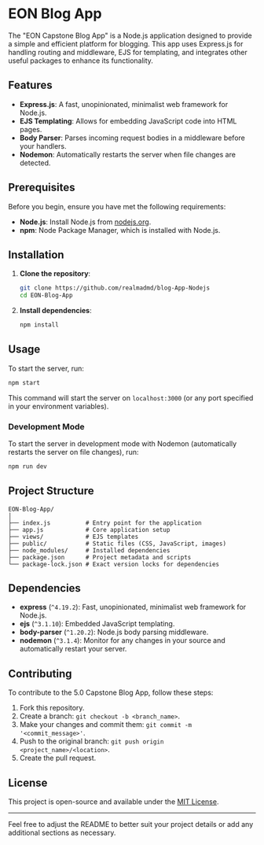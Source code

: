 # EON Blog App

The "EON Capstone Blog App" is a Node.js application designed to provide a simple and efficient platform for blogging. This app uses Express.js for handling routing and middleware, EJS for templating, and integrates other useful packages to enhance its functionality.

## Features

- **Express.js**: A fast, unopinionated, minimalist web framework for Node.js.
- **EJS Templating**: Allows for embedding JavaScript code into HTML pages.
- **Body Parser**: Parses incoming request bodies in a middleware before your handlers.
- **Nodemon**: Automatically restarts the server when file changes are detected.

## Prerequisites

Before you begin, ensure you have met the following requirements:

- **Node.js**: Install Node.js from [nodejs.org](https://nodejs.org/).
- **npm**: Node Package Manager, which is installed with Node.js.

## Installation

1. **Clone the repository**:

   ```bash
   git clone https://github.com/realmadmd/blog-App-Nodejs
   cd EON-Blog-App
   ```

2. **Install dependencies**:

   ```bash
   npm install
   ```

## Usage

To start the server, run:

```bash
npm start
```

This command will start the server on `localhost:3000` (or any port specified in your environment variables).

### Development Mode

To start the server in development mode with Nodemon (automatically restarts the server on file changes), run:

```bash
npm run dev
```

## Project Structure

```
EON-Blog-App/
│
├── index.js          # Entry point for the application
├── app.js            # Core application setup
├── views/            # EJS templates
├── public/           # Static files (CSS, JavaScript, images)
├── node_modules/     # Installed dependencies
├── package.json      # Project metadata and scripts
└── package-lock.json # Exact version locks for dependencies
```

## Dependencies

- **express** (`^4.19.2`): Fast, unopinionated, minimalist web framework for Node.js.
- **ejs** (`^3.1.10`): Embedded JavaScript templating.
- **body-parser** (`^1.20.2`): Node.js body parsing middleware.
- **nodemon** (`^3.1.4`): Monitor for any changes in your source and automatically restart your server.

## Contributing

To contribute to the 5.0 Capstone Blog App, follow these steps:

1. Fork this repository.
2. Create a branch: `git checkout -b <branch_name>`.
3. Make your changes and commit them: `git commit -m '<commit_message>'`.
4. Push to the original branch: `git push origin <project_name>/<location>`.
5. Create the pull request.

## License

This project is open-source and available under the [MIT License](LICENSE).

---

Feel free to adjust the README to better suit your project details or add any additional sections as necessary.